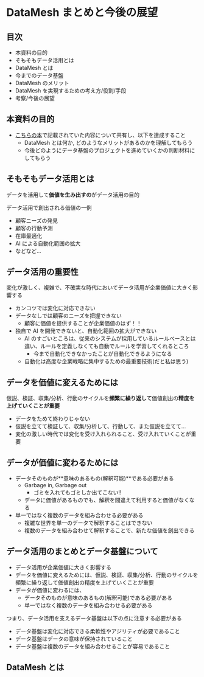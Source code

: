 # DataMesh まとめと今後の展望

## 目次

- 本資料の目的
- そもそもデータ活用とは
- DataMesh とは
- 今までのデータ基盤
- DataMesh のメリット
- DataMesh を実現するための考え方/役割/手段
- 考察/今後の展望

## 本資料の目的

- [こちらの本](https://www.amazon.co.jp/-/en/Zhamak-Dehghani-ebook/dp/B09V4KWWJ8/ref=sr_1_1?crid=3PCPAQ4MKVW2X&keywords=datamesh&qid=1705707189&s=english-books&sprefix=datamesh%2Cenglish-books%2C220&sr=1-1)で記載されていた内容について共有し、以下を達成すること
  - DataMesh とは何か, どのようなメリットがあるのかを理解してもらう
  - 今後どのようにデータ基盤のプロジェクトを進めていくかの判断材料にしてもらう

## そもそもデータ活用とは

データを活用して**価値を生み出すの**がデータ活用の目的

データ活用で創出される価値の一例

- 顧客ニーズの発見
- 顧客の行動予測
- 在庫最適化
- AI による自動化範囲の拡大
- などなど...

## データ活用の重要性

変化が激しく、複雑で、不確実な時代においてデータ活用が企業価値に大きく影響する

- カンコツでは変化に対応できない
- データなしでは顧客のニーズを把握できない
  - 顧客に価値を提供することが企業価値のはず！！
- 独自で AI を開発できないと、自動化範囲の拡大ができない
  - AI のすごいところは、従来のシステムが採用しているルールベースとは違い、ルールを定義しなくても自動でルールを学習してくれるところ
    - 今まで自動化できなかったことが自動化できるようになる
  - 自動化は高度な企業戦略に集中するための最重要技術(だと私は思う)

## データを価値に変えるためには

仮説、検証、収集/分析、行動のサイクルを**頻繁に繰り返して**価値創出の**精度を上げていくことが重要**

- データをためて終わりじゃない
- 仮説を立てて検証して、収集/分析して、行動して、また仮説を立てて...
- 変化の激しい時代では変化を受け入れられること、受け入れていくことが重要

## データが価値に変わるためには

- データそのものが**意味のあるもの(解釈可能)**である必要がある
  - Garbage in, Garbage out
    - ゴミを入れてもゴミしか出てこない!!
  - データに価値があるものでも、解釈を間違えて利用すると価値がなくなる
- 単一ではなく複数のデータを組み合わせる必要がある
  - 複雑な世界を単一のデータで解釈することはできない
  - 複数のデータを組み合わせて解釈することで、新たな価値を創出できる

## データ活用のまとめとデータ基盤について

- データ活用が企業価値に大きく影響する
- データを価値に変えるためには、仮説、検証、収集/分析、行動のサイクルを頻繁に繰り返して価値創出の精度を上げていくことが重要
- データが価値に変わるには、
  - データそのものが意味のあるもの(解釈可能)である必要がある
  - 単一ではなく複数のデータを組み合わせる必要がある

つまり、データ活用を支えるデータ基盤は以下の点に注意する必要がある

- データ基盤は変化に対応できる柔軟性やアジリティが必要であること
- データ基盤はデータの意味が保持されていること
- データ基盤は複数のデータを組み合わせることが容易であること

## DataMesh とは
